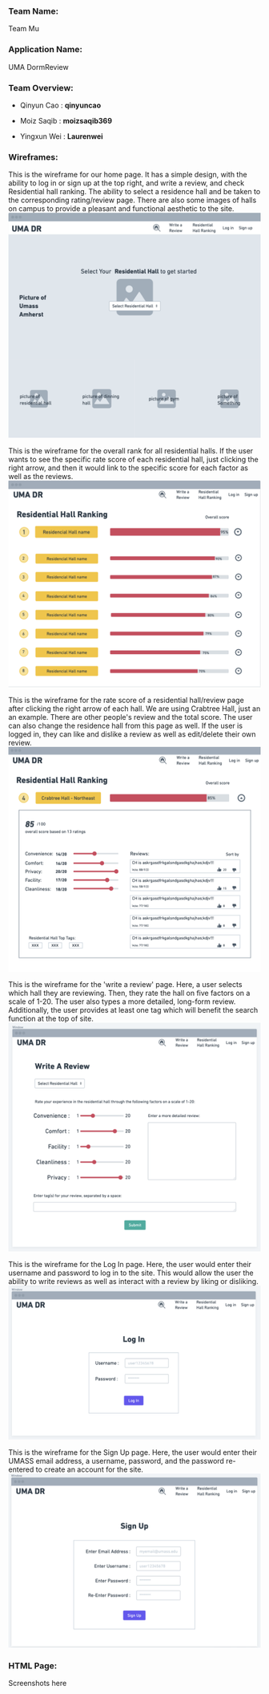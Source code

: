 ### **Team Name**: 
Team Mu

### **Application Name**: 
UMA DormReview

### **Team Overview**:
- Qinyun Cao : **qinyuncao**

- Moiz Saqib : **moizsaqib369**

- Yingxun Wei : **Laurenwei**

### **Wireframes**:
This is the wireframe for our home page. It has a simple design, with the ability to log in or sign up at the top right, and write a review, and check Residential hall ranking. The ability to select a residence hall and be taken to the corresponding rating/review page. There are also some images of halls on campus to provide a pleasant and functional aesthetic to the site.
![Wireframe of Home Page](https://github.com/qinyuncao/cs326-final-teammu/blob/main/images/homeframe.png?raw=true)

This is the wireframe for the overall rank for all residential halls. If the user wants to see the specific rate score of each residential hall, just clicking the right arrow, and then it would link to the specific score for each factor as well as the reviews.
![Wireframe of Ranking](https://github.com/qinyuncao/cs326-final-teammu/blob/main/images/rankframe.png?raw=true)

This is the wireframe for the rate score of a residential hall/review page after clicking the right arrow of each hall. We are using Crabtree Hall, just an an example. There are other people's review and the total score. The user can also change the residence hall from this page as well. If the user is logged in, they can like and dislike a review as well as edit/delete their own review.
![Wireframe of Rating/Review Page](https://github.com/qinyuncao/cs326-final-teammu/blob/main/images/reviewframe.png?raw=true)

This is the wireframe for the 'write a review' page. Here, a user selects which hall they are reviewing. Then, they rate the hall on five factors on a scale of 1-20. The user also types a more detailed, long-form review. Additionally, the user provides at least one tag which will benefit the search function at the top of site.
![Wireframe of Write A Review Page](https://github.com/qinyuncao/cs326-final-teammu/blob/main/images/writereviewframe.png?raw=true)

This is the wireframe for the Log In page. Here, the user would enter their username and password to log in to the site. This would allow the user the ability to write reviews as well as interact with a review by liking or disliking.
![Wireframe of Rating/Review Page](https://github.com/qinyuncao/cs326-final-teammu/blob/main/images/loginframe.png?raw=true)

This is the wireframe for the Sign Up page. Here, the user would enter their UMASS email address, a username, password, and the password re-entered to create an account for the site.
![Wireframe of Rating/Review Page](https://github.com/qinyuncao/cs326-final-teammu/blob/main/images/signupframe.png?raw=true)

### **HTML Page**:
Screenshots here
